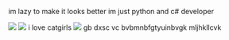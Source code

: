 im lazy to make it looks better im just python and c# developer

![](http://github-profile-summary-cards.vercel.app/api/cards/profile-details?username=maedakatoo&theme=default)
![](https://github-readme-stats.vercel.app/api?username=maedakatoo&show_icons=true&theme=buefy&icon_color=bd96dc)
i love catgirls
![](https://github-readme-stats.vercel.app/api/top-langs/?username=maedakatoo&layout=compact)
gb dxsc vc bvbmnbfgtyuinbvgk mljhkllcvk
